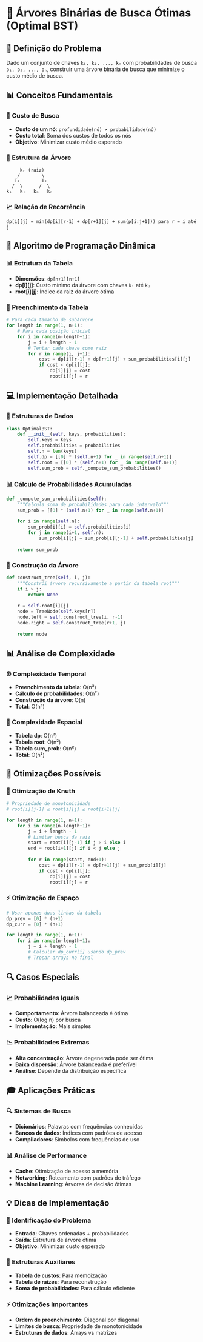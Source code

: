 # 🌳 Árvores Binárias de Busca Ótimas (Optimal BST)

## 🎯 Definição do Problema
Dado um conjunto de chaves `k₁, k₂, ..., kₙ` com probabilidades de busca `p₁, p₂, ..., pₙ`, construir uma árvore binária de busca que minimize o custo médio de busca.

## 📊 Conceitos Fundamentais

### 🔑 Custo de Busca
- **Custo de um nó**: `profundidade(nó) × probabilidade(nó)`
- **Custo total**: Soma dos custos de todos os nós
- **Objetivo**: Minimizar custo médio esperado

### 🌲 Estrutura da Árvore
```
     kᵣ (raiz)
    /        \
   T₁        T₂
  /  \      /  \
kᵢ   kⱼ   kₘ   kₙ
```

### 📈 Relação de Recorrência
```
dp[i][j] = min(dp[i][r-1] + dp[r+1][j] + sum(p[i:j+1])) para r = i até j
```

## 🧩 Algoritmo de Programação Dinâmica

### 📊 Estrutura da Tabela
- **Dimensões**: `dp[n+1][n+1]`
- **dp[i][j]**: Custo mínimo da árvore com chaves `kᵢ` até `kⱼ`
- **root[i][j]**: Índice da raiz da árvore ótima

### 🔄 Preenchimento da Tabela
```python
# Para cada tamanho de subárvore
for length in range(1, n+1):
    # Para cada posição inicial
    for i in range(n-length+1):
        j = i + length - 1
        # Tentar cada chave como raiz
        for r in range(i, j+1):
            cost = dp[i][r-1] + dp[r+1][j] + sum_probabilities[i][j]
            if cost < dp[i][j]:
                dp[i][j] = cost
                root[i][j] = r
```

## 💻 Implementação Detalhada

### 🔧 Estruturas de Dados
```python
class OptimalBST:
    def __init__(self, keys, probabilities):
        self.keys = keys
        self.probabilities = probabilities
        self.n = len(keys)
        self.dp = [[0] * (self.n+1) for _ in range(self.n+1)]
        self.root = [[0] * (self.n+1) for _ in range(self.n+1)]
        self.sum_prob = self._compute_sum_probabilities()
```

### 📊 Cálculo de Probabilidades Acumuladas
```python
def _compute_sum_probabilities(self):
    """Calcula soma de probabilidades para cada intervalo"""
    sum_prob = [[0] * (self.n+1) for _ in range(self.n+1)]
    
    for i in range(self.n):
        sum_prob[i][i] = self.probabilities[i]
        for j in range(i+1, self.n):
            sum_prob[i][j] = sum_prob[i][j-1] + self.probabilities[j]
    
    return sum_prob
```

### 🎯 Construção da Árvore
```python
def construct_tree(self, i, j):
    """Constrói árvore recursivamente a partir da tabela root"""
    if i > j:
        return None
    
    r = self.root[i][j]
    node = TreeNode(self.keys[r])
    node.left = self.construct_tree(i, r-1)
    node.right = self.construct_tree(r+1, j)
    
    return node
```

## 📊 Análise de Complexidade

### ⏰ Complexidade Temporal
- **Preenchimento da tabela**: O(n³)
- **Cálculo de probabilidades**: O(n²)
- **Construção da árvore**: O(n)
- **Total**: O(n³)

### 💾 Complexidade Espacial
- **Tabela dp**: O(n²)
- **Tabela root**: O(n²)
- **Tabela sum_prob**: O(n²)
- **Total**: O(n²)

## 🎯 Otimizações Possíveis

### 🔧 Otimização de Knuth
```python
# Propriedade de monotonicidade
# root[i][j-1] ≤ root[i][j] ≤ root[i+1][j]

for length in range(1, n+1):
    for i in range(n-length+1):
        j = i + length - 1
        # Limitar busca da raiz
        start = root[i][j-1] if j > i else i
        end = root[i+1][j] if i < j else j
        
        for r in range(start, end+1):
            cost = dp[i][r-1] + dp[r+1][j] + sum_prob[i][j]
            if cost < dp[i][j]:
                dp[i][j] = cost
                root[i][j] = r
```

### ⚡ Otimização de Espaço
```python
# Usar apenas duas linhas da tabela
dp_prev = [0] * (n+1)
dp_curr = [0] * (n+1)

for length in range(1, n+1):
    for i in range(n-length+1):
        j = i + length - 1
        # Calcular dp_curr[i] usando dp_prev
        # Trocar arrays no final
```

## 🔍 Casos Especiais

### 📈 Probabilidades Iguais
- **Comportamento**: Árvore balanceada é ótima
- **Custo**: O(log n) por busca
- **Implementação**: Mais simples

### 📉 Probabilidades Extremas
- **Alta concentração**: Árvore degenerada pode ser ótima
- **Baixa dispersão**: Árvore balanceada é preferível
- **Análise**: Depende da distribuição específica

## 🎓 Aplicações Práticas

### 🔍 Sistemas de Busca
- **Dicionários**: Palavras com frequências conhecidas
- **Bancos de dados**: Índices com padrões de acesso
- **Compiladores**: Símbolos com frequências de uso

### 📊 Análise de Performance
- **Cache**: Otimização de acesso a memória
- **Networking**: Roteamento com padrões de tráfego
- **Machine Learning**: Árvores de decisão ótimas

## 💡 Dicas de Implementação

### 🎯 Identificação do Problema
- **Entrada**: Chaves ordenadas + probabilidades
- **Saída**: Estrutura de árvore ótima
- **Objetivo**: Minimizar custo esperado

### 🔧 Estruturas Auxiliares
- **Tabela de custos**: Para memoização
- **Tabela de raízes**: Para reconstrução
- **Soma de probabilidades**: Para cálculo eficiente

### ⚡ Otimizações Importantes
- **Ordem de preenchimento**: Diagonal por diagonal
- **Limites de busca**: Propriedade de monotonicidade
- **Estruturas de dados**: Arrays vs matrizes 